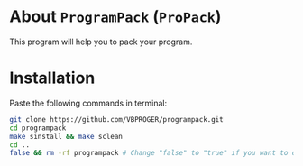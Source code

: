# About `ProgramPack` (`ProPack`)
This program will help you to pack your program.
# Installation
Paste the following commands in terminal:
```bash
git clone https://github.com/VBPROGER/programpack.git
cd programpack
make sinstall && make sclean
cd ..
false && rm -rf programpack # Change "false" to "true" if you want to delete the cloned repository
```
